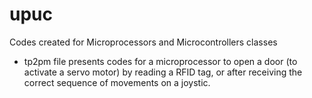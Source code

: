 # upuc
Codes created for Microprocessors and Microcontrollers classes
 - tp2pm file presents codes for a microprocessor to open a door (to activate a servo motor) by reading a RFID tag, or after receiving the correct sequence of movements on a joystic.
